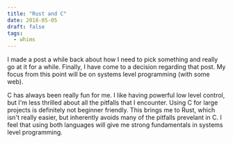 ```yaml
---
title: "Rust and C"
date: 2018-05-05
draft: false
tags:
  - whims
---
```


I made a post a while back about how I need to pick something and really go at it for a while. Finally, I have come to a decision regarding that post. My focus from this point will be on systems level programming (with some web).

C has always been really fun for me. I like having powerful low level control, but I'm less thrilled about all the pitfalls that I encounter. Using C for large projects is definitely not beginner friendly. This brings me to Rust, which isn't really easier, but inherently avoids many of the pitfalls prevelant in C. I feel that using both languages will give me strong fundamentals in systems level programming.
